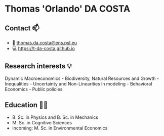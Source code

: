 # Thomas 'Orlando' DA COSTA
## Contact 📫 
- 📧 thomas.da.costa@ens.psl.eu
- 💻 https://t-da-costa.github.io

## Research interests 💡
Dynamic Macroeconomics - Biodiversity, Natural Resources and Growth - Inequalities - Uncertainty and Non-Linearities in modeling - Behavioral Economics - Public policies.

## Education 🧑‍🎓
- B. Sc. in Physics and B. Sc. in Mechanics
- M. Sc. in Cognitive Sciences
- Incoming: M. Sc. in Environmental Economics

<!--
**Dac-T/Dac-T** is a ✨ _special_ ✨ repository because its `README.md` (this file) appears on your GitHub profile.

Here are some ideas to get you started:

- 🔭 I’m currently working on ...
- 🌱 I’m currently learning ...
- 👯 I’m looking to collaborate on ...
- 🤔 I’m looking for help with ...
- 💬 Ask me about ...
- 📫 How to reach me: ...
- 😄 Pronouns: ...
- ⚡ Fun fact: ...
-->

